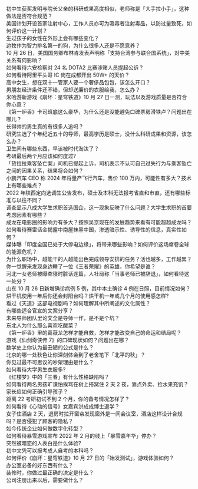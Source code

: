 初中生获奖发明与院长父亲的科研成果高度相似，老师称是「大手拉小手」，这种做法是否符合规范？  
美国计划开设首家注射中心，工作人员亦可为吸毒者注射毒品，以防过量致死，如何评价这一计划？  
生过孩子的女性在外形上会有哪些变化？  
边牧作为智力排名第一的狗，为什么很多人还是不愿意养？  
10 月 26 日，美国国务卿布林肯发表声明称「支持台湾参与联合国系统」，对中美关系有何影响？  
如何看待六安检察对 24 名 DOTA2 比赛涉赌人员提起公诉？  
如何看待阿里平头哥 IC 岗在成都开出 50W+ 的天价？  
高中女生，想在双十一管家人要一个奢侈品包包，该怎么开口？  
男朋友经济条件还不错，但却送廉价的衣服给我，怎么办？  
米哈游新游戏《崩坏：星穹铁道》10 月 27 日一测，玩法以及游戏质量是否符合你心意？  
《第一炉香》卡司班底这么豪华，为什么还是没能避免口碑票房滑铁卢？问题出在哪儿？  
长得帅的男生真的有很多人追吗？  
研究生选了个年纪近五十的导师，最高学历是硕士，没什么科研成果和资源，该怎么办？  
卫生间有哪些东西，早该被时代淘汰了？  
考研最后两个月应该如何度过?  
「货拉拉乘客坠亡案」司机已提起上诉，司机表示不认可自己过失行为与乘客坠亡之间的因果关系，结果将会如何？  
小鹏汽车 CEO 称 2024 年将量产飞行汽车，售价 100 万内，可能性有多大？技术上有哪些难点？  
2022 年陕西定向选调生公告发布，硕士及本科无法报考省直和市直，还有哪些标准与以往不同？  
调查显示八成大学生求职首选国企，这一现象反映了什么问题？大学生求职的首要考虑因素有哪些？  
成龙在电影圈的影响力有多大？按照吴京现在的发展趋势来看有可能超越成龙吗？  
如何看待赛雷话金揭露中南屋抹黑中国，渗透暗示性、诱导性的信息，真实性如何？  
媒体曝「印度全国已处于大停电边缘」，将带来哪些影响？如何评价这场席卷全球的能源危机？  
为什么职场中，越能干的人越能出色完成领导安排的任务？活也越多，工作越累？  
你一觉醒来发现身边睡了一位《王者荣耀》的英雄，你希望是谁？  
河北一女老师被曝查寝时脏话连篇，人社局称「当事老师已被辞退」，如何看待这一处分？  
山东 10 月 26 日新增确诊病例 5 例，其中本土确诊 4 例在日照，目前情况如何？  
烘干机使用一年后你还会封阳台吗？烘干机一年或几个月的使用感怎样?  
看过《天道》这部电视剧吗？如何理解其中所阐述的文化属性？  
有哪些适合官宣的文案分享？  
未来导师团队里论文全是导师一作，是不是个坑？  
东北人为什么那么喜欢吃酸菜？  
《第一炉香》里的葛薇龙怎样才能自救，怎样才能改变自己的命运和结局呢？  
游戏《仙剑奇侠传 7》的口碑现状如何？问题出在哪？  
数学史上你认为最丑陋的公式是什么？  
北京的哪一处秋色让你深刻体会到了老舍笔下「北平的秋」？  
你见过最不可思议的吵架理由是什么？  
如何看待大学男生衣服多?  
《红楼梦》中的「三春」有什么性格缺陷吗？  
如何看待两名男孩旷课怕挨骂在树上搭窝住 2 天 2 夜，靠点外卖、捡水果充饥？家长应如何正确引导孩子？  
距离 22 考研初试不到 2 个月，你的备考情况怎样了？  
如何看待《心动的信号》女嘉宾洪成成博士退学？  
女子住酒店 2 天，退房时拉开窗帘发现窗外是一间会议室，酒店这样设计合规吗？是否侵犯了顾客的隐私？  
如今传统企业如何做数字化转型？  
如何看待暴雪游戏宣布 2022 年 2 月的线上「暴雪嘉年华」停办？  
突然被暗恋的人表白是什么体验?  
初中文凭可以报考成人自考的本科吗？  
如何评价《崩坏：星穹铁道》10 月 27 日的「始发测试」，游戏体验如何？  
办公室必备的好东西有什么？  
装修时，你做过最正确的决定是什么？  
公司注册出来以后，需要做什么？  
